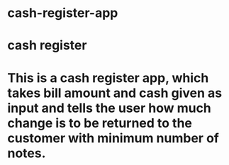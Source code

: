 # cash-register-app
# cash register 
# This is a cash register app, which takes bill amount and cash given as input and tells the user how much change is to be returned to the customer with minimum number of notes.
